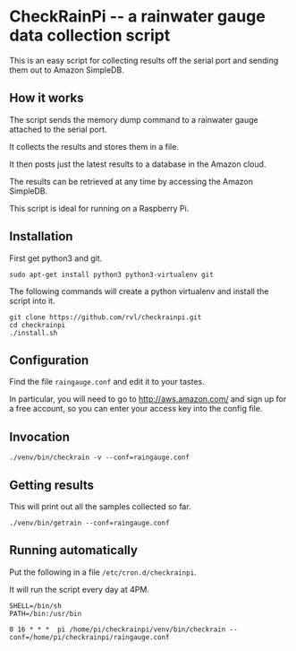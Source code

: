 # CheckRainPi -- a rainwater gauge data collection script

This is an easy script for collecting results off the serial port and
sending them out to Amazon SimpleDB.

## How it works

The script sends the memory dump command to a rainwater gauge attached
to the serial port.

It collects the results and stores them in a file.

It then posts just the latest results to a database in the Amazon
cloud.

The results can be retrieved at any time by accessing the Amazon
SimpleDB.

This script is ideal for running on a Raspberry Pi.


## Installation

First get python3 and git.

    sudo apt-get install python3 python3-virtualenv git

The following commands will create a python virtualenv and install the
script into it.

    git clone https://github.com/rvl/checkrainpi.git
    cd checkrainpi
    ./install.sh


## Configuration

Find the file `raingauge.conf` and edit it to your tastes.

In particular, you will need to go to http://aws.amazon.com/ and sign
up for a free account, so you can enter your access key into the
config file.


## Invocation

    ./venv/bin/checkrain -v --conf=raingauge.conf


## Getting results

This will print out all the samples collected so far.

    ./venv/bin/getrain --conf=raingauge.conf


## Running automatically

Put the following in a file `/etc/cron.d/checkrainpi`.

It will run the script every day at 4PM.

    SHELL=/bin/sh
    PATH=/bin:/usr/bin

    0 16 * * *  pi /home/pi/checkrainpi/venv/bin/checkrain --conf=/home/pi/checkrainpi/raingauge.conf
